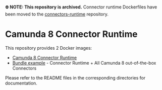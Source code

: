 ⛔ **NOTE: This repository is archived.** Connector runtime Dockerfiles have been moved to the [connectors-runtime](https://github.com/camunda/connectors/tree/main/connector-runtime/connector-runtime-application) repository.

# Camunda 8 Connector Runtime

This repository provides 2 Docker images:

- [Camunda 8 Connector Runtime](runtime)
- [Bundle example](bundle) - Connector Runtime + All Camunda 8 out-of-the-box Connectors

Please refer to the README files in the corresponding directories for documentation.
